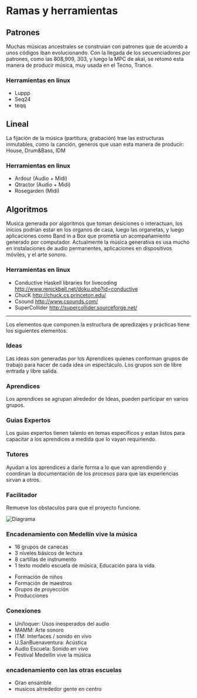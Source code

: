 # Ramas y herramientas

## Patrones

Muchas músicas ancestrales se construian con patrones que de acuerdo a unos códigos iban evolucionando.
Con la llegada de los secuenciadores por patrones, como las 808,909, 303, y luego la MPC de akai, se retomó esta manera de producir música, muy usada en el Tecno, Trance.

### Herramientas en linux
* Luppp
* Seq24
* teqq

## Lineal

La fijación de la música (partitura, grabación) trae las estructuras inmutables, como la canción, generos que usan esta manera de producir: House, Drum&Bass, IDM 

### Herramientas en linux
* Ardour (Audio + Midi)
* Qtractor (Audio + Midi)
* Rosegarden (Midi)

## Algoritmos
Musica generada por algoritmos que toman desiciones o interactuan, los inicios podrían estar en los organos de casa, luego las organetas, y luego aplicaciones como Band in a Box que prometía un acompañamiento generado por computador. Actualmente la música generativa es usa mucho en instalaciones de audio permanentes, aplicaciones en dispositivos móviles, y el arte sonoro.

### Herramientas en linux
* Conductive Haskell libraries for livecoding http://www.renickbell.net/doku.php?id=conductive
* ChucK http://chuck.cs.princeton.edu/
* Csound http://www.csounds.com/
* SuperCollider http://supercollider.sourceforge.net/




----

Los elementos que componen la estructura de apredizajes y prácticas tiene los siguientes elementos:

### Ideas
Las ideas son generadas por los Aprendices quienes conforman
grupos de trabajo para hacer de cada idea un espectáculo.
Los grupos son de libre entrada y libre salida.


### Aprendices
Los aprendices se agrupan alrededor de Ideas, pueden participar en varios
grupos.

### Guias Expertos
Los guias expertos tienen talento en temas específicos y estan listos para
capacitar a los aprendices a medida que lo vayan requiriendo.

### Tutores
Ayudan a los aprendices a darle forma a lo que van aprendiendo y coordinan
la documentación de los procesos para que las experiencias sirvan a otros.

### Facilitador
Remueve los obstaculos para que el proyecto funcione.


![Diagrama](https://docs.google.com/drawings/d/1gPuQEHZGoQ_a5PRK5-DOF48x5DG99OSTfNfWpWkFybs/pub?w=1006&amp;h=716)

### Encadenamiento con Medellín vive la música
- 16 grupos de canecas
- 3 niveles básicos de lectura
- 8 cartillas de instrumento
- 1 texto modelo escuela de música, Educación para la vida.

* Formación de niños
* Formación de maestros
* Grupos de proyección
* Producciones

### Conexiones

- Un/loquer: Usos inesperados del audio
- MAMM: Arte sonoro
- ITM: Interfaces / sonido en vivo
- U.SanBuenaventura: Acústica
- Audio Escuela: Sonido en vivo
- Festival Medellín vive la música


### encadenamiento con las otras escuelas
* Gran ensamble
* musicos alrrededor gente en centro
